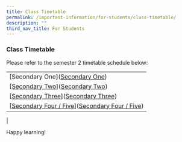```yaml
---
title: Class Timetable
permalink: /important-information/for-students/class-timetable/
description: ""
third_nav_title: For Students
---
```

### **Class Timetable**
Please refer to the semester 2 timetable schedule below:

|  |
|---|
| [Secondary One]([Secondary One](/files/Sec%201%20timetable(n).pdf)) |
| [[Secondary Two](/files/2023%20Sem1_Class%20-%20Sec%202.pdf)]([Secondary Two](/files/Sec%202%20%20timetable(n).pdf))|
| [[Secondary Three](/files/2023%20Sem1_Class%20-%20Sec%203.pdf)]([Secondary Three](/files/Sec%203%20%20timetable(n).pdf)) |
| [[Secondary Four / Five](/files/2023%20Sem1_Class%20-%20Sec%204n5.pdf)]([Secondary Four / Five](/files/Sec%204&5%20%20timetable(n).pdf)) |
|

Happy learning!